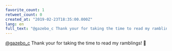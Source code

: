 ```yaml
---
favorite_count: 1
retweet_count: 0
created_at: "2019-02-23T18:35:00.000Z"
lang: en
full_text: "@gazebo_c Thank your for taking the time to read my ramblings! 🙏"
---
```


[@gazebo_c](https://twitter.com/gazebo_c) Thank your for taking the time to read
my ramblings! 🙏
